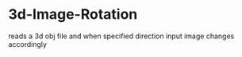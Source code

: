 # 3d-Image-Rotation 
reads a 3d obj file and when specified direction input image changes accordingly
